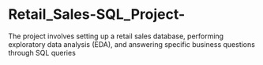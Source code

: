 # Retail_Sales-SQL_Project-
The project involves setting up a retail sales database, performing exploratory data analysis (EDA), and answering specific business questions through SQL queries
